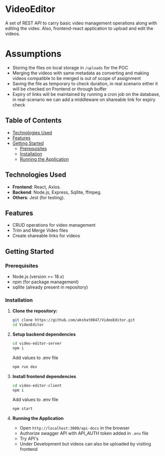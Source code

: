 # VideoEditor
A set of REST API to carry basic video management operations along with editing the video. Also, frontend-react application to upload and edit the videos.

# Assumptions
- Storing the files on local storage in `/uploads` for the POC
- Merging the videos with same metadata as converting and making videos compatible to be merged is out of scope of assignment
- Saving the file as temporary to check duration, in real scenario either it will be checked on Frontend or through buffer
- Expiry of links will be maintained by running a cron job on the database, in real-scenario we can add a middleware on shareable link for expiry check

## Table of Contents

- [Technologies Used](#technologies-used)
- [Features](#features)
- [Getting Started](#getting-started)
  - [Prerequisites](#prerequisites)
  - [Installation](#installation)
  - [Running the Application](#running-the-application)

## Technologies Used

- **Frontend**: React, Axios.
- **Backend**: Node.js, Express, Sqllite, ffmpeg.
- **Others**: Jest (for testing).

## Features

- CRUD operations for video management
- Trim and Merge Video files
- Create shareable links for videos

## Getting Started

### Prerequisites

- Node.js (version >= 18.x)
- npm (for package management)
- sqllite (already present in repository)

### Installation

1. **Clone the repository:**

   ```bash
   git clone https://github.com/akshat0047/VideoEditor.git
   cd VideoEditor
   ```

2. **Setup backend dependencies**
   ```bash
   cd video-editor-server
   npm i
   ```

   Add values to .env file

   ```bash
   npm run dev
   ```

3. **Install frontend dependencies**
    ```bash
   cd video-editor-client
   npm i
   ```

   Add values to .env file

   ```bash
   npm start
   ```

4. **Running the Application**
    - Open `http://localhost:3000/api-docs` in the browser
    - Authorize swagger API with API_AUTH token added in `.env` file
    - Try API's
    - Under Development but videos can also be uploaded by visiting frontend
